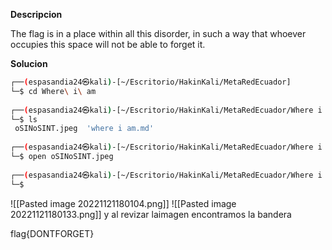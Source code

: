 **Descripcion**

The flag is in a place within all this disorder, in such a way that whoever occupies this space will not be able to forget it.

**Solucion**
```bash
┌──(espasandia24㉿kali)-[~/Escritorio/HakinKali/MetaRedEcuador]
└─$ cd Where\ i\ am       
                                                                                
┌──(espasandia24㉿kali)-[~/Escritorio/HakinKali/MetaRedEcuador/Where i am]
└─$ ls
 oSINoSINT.jpeg  'where i am.md'
                                                                                
┌──(espasandia24㉿kali)-[~/Escritorio/HakinKali/MetaRedEcuador/Where i am]
└─$ open oSINoSINT.jpeg                          
                                                                                
┌──(espasandia24㉿kali)-[~/Escritorio/HakinKali/MetaRedEcuador/Where i am]
└─$ 

```
![[Pasted image 20221121180104.png]]
![[Pasted image 20221121180133.png]]
y al revizar laimagen encontramos la bandera 

flag{DONTFORGET}
